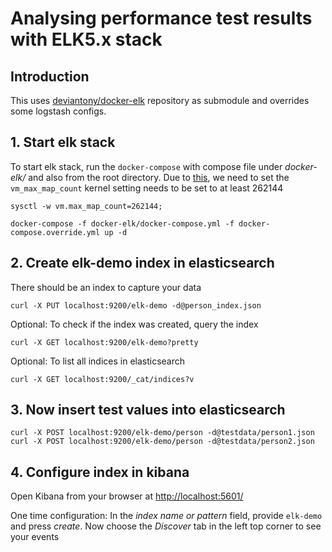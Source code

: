 # Analysing performance test results with ELK5.x stack
## Introduction
This uses [deviantony/docker-elk](https://github.com/deviantony/docker-elk) repository as submodule and overrides some logstash configs.

## 1. Start elk stack 
To start elk stack, run the `docker-compose` with compose file 
under _docker-elk/_ and also from the root directory. 
Due to [this](https://www.elastic.co/guide/en/elasticsearch/reference/current/docker.html#docker-cli-run-prod-mode), 
we need to set the `vm_max_map_count` 
kernel setting needs to be set to at least 262144 
```
sysctl -w vm.max_map_count=262144;

docker-compose -f docker-elk/docker-compose.yml -f docker-compose.override.yml up -d
```

## 2. Create elk-demo index in elasticsearch
There should be an index to capture your data
```
curl -X PUT localhost:9200/elk-demo -d@person_index.json
```
Optional: To check if the index was created, query the index 
```
curl -X GET localhost:9200/elk-demo?pretty
```
Optional: To list all indices in elasticsearch
```
curl -X GET localhost:9200/_cat/indices?v
```

## 3. Now insert test values into elasticsearch 
```
curl -X POST localhost:9200/elk-demo/person -d@testdata/person1.json
curl -X POST localhost:9200/elk-demo/person -d@testdata/person2.json

```

## 4. Configure index in kibana
 Open Kibana from your browser at 
 [http://localhost:5601/](http://localhost:5601/)
 
 One time configuration: In the _index name or pattern_ field, 
 provide `elk-demo` and press _create_. 
 Now choose the _Discover_ tab in the left top corner to see your events 
 